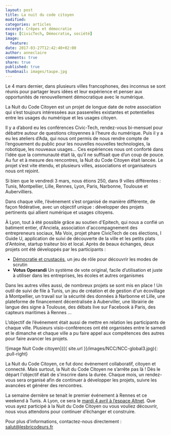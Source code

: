 ```yaml
---
layout: post
title: La nuit du code citoyen 
modified:
categories: articles
excerpt: Crêpes et démocratie
tags: [CivicTech, Démocratie, société]
image:
  feature:
date: 2017-03-27T12:42:40+02:00
author: anneclaire
comments: true
share: true
published: true
thumbnail: images/taupe.jpg
---
```


Le 4 mars dernier, dans plusieurs villes francophones, des inconnus se sont réunis pour partager leurs idées et leur expérience et penser aux opportunités de renouvellement démocratique avec le numérique.

La Nuit du Code Citoyen est un projet de longue date de notre association qui s’est toujours intéressées aux passerelles existantes et potentielles entre les usages du numérique et les usages citoyen. 

Il y a d’abord eu les conférences Civic-Tech, rendez-vous bi-mensuel pour débattre autour de questions citoyennes à l'heure du numérique. 
Puis il y a eu les ateliers d’Ada, qui nous ont permis de nous rendre compte de l’engouement du public pour les nouvelles nouvelles technologies, la robotique, les nouveaux usages… Ces expériences nous ont conforté dans l’idée que la communauté était là, qu’il ne suffisait que d’un coup de pouce.
Au fur et à mesure des rencontres, la Nuit du Code Citoyen était lancée. Le projet s’est vite étendu, et plusieurs villes, associations et organisateurs nous ont rejoint. 

Si bien que le vendredi 3 mars, nous étions 250, dans 9 villes différentes : Tunis, Montpellier, Lille, Rennes, Lyon, Paris, Narbonne, Toulouse et Aubervilliers. 

Dans chaque ville, l’événement s’est organisé de manière différente, de façon fédérative, avec un objectif unique : développer des projets pertinents qui allient numérique et usages citoyens. 

À Lyon, tout à été possible grâce au soutien d'Epitech, qui nous a confié un batiment entier, d'Anciela, association d'accompagnement des entrepreneurs sociaux, Ma Voix, projet phare CivicTech de ces élections, I Guide U, application de suivi de découverte de la ville et les petits plats d'Antoine, startup traiteur bio et local. Après de beaux échanges, deux projets ont été développés par les participants : 

* [Démocratie et crustacés](https://github.com/CodeCitoyen/Demoscampi), un jeu de rôle pour découvrir les modes de scrutin
* **Votus Operandi** Un système de vote original, facile d’utilisation et juste à utiliser dans les entreprises, les écoles et autres organismes 

Dans les autres villes aussi, de nombreux projets se sont mis en place ! 
Un outil de suivi de file à Tunis, un jeu de création et de gestion d'un écovillage à Montpellier, un travail sur la sécurité des données à Narbonne et Lille, une plateforme de financement décentralisée à Auberviller, une librairie de langue des signe à Toulouse, des débats live sur Facebook à Paris, des capteurs maritimes à Rennes ...

L’objectif de l’événement était aussi de mettre en relation les participants de chaque ville. Plusieurs visio-conférences ont été organisées entre le samedi et le dimanche et chaque ville a pu faire appel aux compétences des autres pour faire avancer les projets. 

![image Nuit Code citoyen]({{ site.url }}/images/NCC/NCC-global3.jpg){: .pull-right}

La Nuit du Code Citoyen, ce fut donc événement collaboratif, citoyen et connecté. Mais surtout, la Nuit du Code Citoyen ne s’arrête pas là ! Dès le départ l'objectif était de s'inscrire dans la durée. Chaque mois, un rendez-vous sera organisé afin de continuer à développer les projets, suivre les avancées et générer des rencontres. 

La semaine dernière se tenait le premier événement à Rennes et ce weekend à Tunis. A Lyon, ce sera le [mardi 4 avril à l’espace Altnet](https://www.facebook.com/events/1675097642787150/). Que vous ayez participé à la Nuit du Code Citoyen ou vous vouliez découvrir, nous vous attendons pour continuer d’échanger et construire. 

Pour plus d’informations, contactez-nous directement : [salut@lesbricodeurs.fr](mailto:salut@lesbricodeurs.fr)

